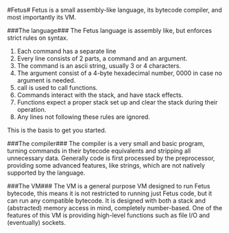 #Fetus#
Fetus is a small assembly-like language, its bytecode compiler, and most importantly its VM.

###The language###
The Fetus language is assembly like, but enforces strict rules on syntax.

1. Each command has a separate line
2. Every line consists of 2 parts, a command and an argument.
3. The command is an ascii string, usually 3 or 4 characters.
4. The argument consist of a 4-byte hexadecimal number, 0000 in case no argument is needed.
5. call is used to call functions.
6. Commands interact with the stack, and have stack effects.
7. Functions expect a proper stack set up and clear the stack during their operation.
8. Any lines not following these rules are ignored.

This is the basis to get you started.

###The compiler###
The compiler is a very small and basic program, turning commands in their bytecode equivalents and stripping all unnecessary data. Generally code is first processed by the preprocessor, providing some advanced features, like strings, which are not natively supported by the language.

###The VM###
The VM is a general purpose VM designed to run Fetus bytecode, this means it is not restricted to running just Fetus code, but it can run any compatible bytecode. It is designed with both a stack and (abstracted) memory access in mind, completely number-based. One of the features of this VM is providing high-level functions such as file I/O and (eventually) sockets.

